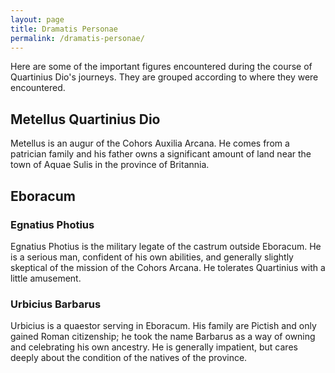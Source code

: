 ```yaml
---
layout: page
title: Dramatis Personae
permalink: /dramatis-personae/
---
```


Here are some of the important figures encountered during the course
of Quartinius Dio's journeys. They are grouped according to where they
were encountered.

## Metellus Quartinius Dio

Metellus is an augur of the Cohors Auxilia Arcana. He comes from a patrician
family and his father owns a significant amount of land near the town of
Aquae Sulis in the province of Britannia.

## Eboracum

### Egnatius Photius

Egnatius Photius is the military legate of the castrum outside Eboracum.
He is a serious man, confident of his own abilities, and generally slightly
skeptical of the mission of the Cohors Arcana. He tolerates Quartinius with
a little amusement.

### Urbicius Barbarus

Urbicius is a quaestor serving in Eboracum. His family are Pictish and only
gained Roman citizenship; he took the name Barbarus as a way of owning and
celebrating his own ancestry. He is generally impatient, but cares deeply
about the condition of the natives of the province.
